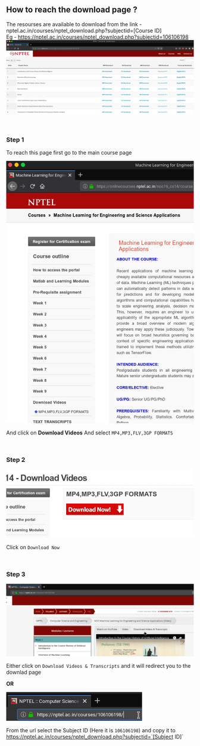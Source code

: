 ## How to reach the download page ?

The resourses are available to download from the link - nptel.ac.in/courses/nptel_download.php?subjectid=[Course ID] \
Eg - https://nptel.ac.in/courses/nptel_download.php?subjectid=106106198
![alt text](./Screenshot/4_Link.png "")

<br>

### Step 1
To reach this page first go to the main course page

![alt text](./Screenshot/1_Link.png "")

And click on **Download Videos** And select `MP4,MP3,FLV,3GP FORMATS`

<br>

### Step 2 

![alt text](./Screenshot/2_Link.png "")

Click on `Download Now`

<br>

### Step 3

![alt text](./Screenshot/3a_Link.png "")

Either click on `Download Videos & Transcripts` and it will redirect you to the downlad page

**OR**

![alt text](./Screenshot/3b_Link.png "")

From the url select the Subject ID (Here it is `106106198`) and copy it to https://nptel.ac.in/courses/nptel_download.php?subjectid=`[Subject ID]`